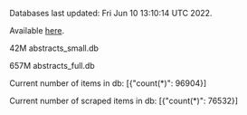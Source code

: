Databases last updated: Fri Jun 10 13:10:14 UTC 2022. 

Available [here](https://github.com/cbeauhilton/ash-db/releases).


42M	abstracts_small.db

657M	abstracts_full.db

Current number of items in db:
[{"count(*)": 96904}]

Current number of scraped items in db:
[{"count(*)": 76532}]
